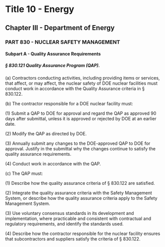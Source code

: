 
# Title 10 - Energy
## Chapter III - Department of Energy
### PART 830 - NUCLEAR SAFETY MANAGEMENT
#### Subpart A - Quality Assurance Requirements
##### § 830.121 Quality Assurance Program (QAP).

(a) Contractors conducting activities, including providing items or services, that affect, or may affect, the nuclear safety of DOE nuclear facilities must conduct work in accordance with the Quality Assurance criteria in § 830.122.

(b) The contractor responsible for a DOE nuclear facility must:

(1) Submit a QAP to DOE for approval and regard the QAP as approved 90 days after submittal, unless it is approved or rejected by DOE at an earlier date.

(2) Modify the QAP as directed by DOE.

(3) Annually submit any changes to the DOE-approved QAP to DOE for approval. Justify in the submittal why the changes continue to satisfy the quality assurance requirements.

(4) Conduct work in accordance with the QAP.

(c) The QAP must:

(1) Describe how the quality assurance criteria of § 830.122 are satisfied.

(2) Integrate the quality assurance criteria with the Safety Management System, or describe how the quality assurance criteria apply to the Safety Management System.

(3) Use voluntary consensus standards in its development and implementation, where practicable and consistent with contractual and regulatory requirements, and identify the standards used.

(4) Describe how the contractor responsible for the nuclear facility ensures that subcontractors and suppliers satisfy the criteria of § 830.122.
